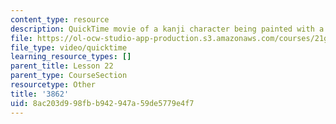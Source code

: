 ```yaml
---
content_type: resource
description: QuickTime movie of a kanji character being painted with a brush.
file: https://ol-ocw-studio-app-production.s3.amazonaws.com/courses/21g-504-japanese-iv-spring-2009/8ac203d998fbb942947a59de5779e4f7_3862.mov
file_type: video/quicktime
learning_resource_types: []
parent_title: Lesson 22
parent_type: CourseSection
resourcetype: Other
title: '3862'
uid: 8ac203d9-98fb-b942-947a-59de5779e4f7
---
```

